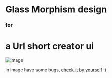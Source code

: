# Glass Morphism design 
###         for
# a Url short creator ui

![image](https://github.com/user-attachments/assets/7855eaae-fdc1-41c8-9e28-892a26a8d346)

in image have some bugs, [check it by yourself](https://undrdsk0m.github.io/URLeater/) :)
